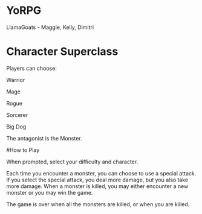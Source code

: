 # YoRPG

LlamaGoats - Maggie, Kelly, Dimitri

# Character Superclass

Players can choose:

Warrior

Mage

Rogue

Sorcerer

Big Dog

The antagonist is the Monster.

#How to Play

When prompted, select your difficulty and character.

Each time you encounter a monster, you can choose to use a special attack. If you select the special attack, you deal more damage, but you also take more damage. When a monster is killed, you may either encounter a new monster or you may win the game.

The game is over when all the monsters are killed, or when you are killed. 